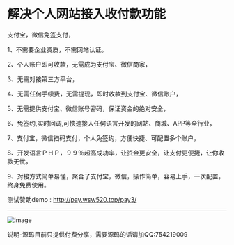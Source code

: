 # 解决个人网站接入收付款功能

支付宝，微信免签支付， 

1、不需要企业资质，不需网站认证。

2、个人账户即可收款，无需成为支付宝、微信商家，

3、无需对接第三方平台，

4、无需任何手续费，无需提现，即时收款到支付宝、微信账户，

5、无需提供支付宝、微信账号密码，保证资金的绝对安全，

6、免签约,实时回调,可快速接入任何语言开发的网站、商城、APP等全行业，

7、支付宝，微信扫码支付，个人免签约，方便快捷、可配置多个账户，

8、开发语言ＰＨＰ，９９％超高成功率，让资金更安全，让支付更便捷，让你收款无忧，

9、对接方式简单易懂，聚合了支付宝，微信，操作简单，容易上手，一次配置，终身免费使用。

测试赞助demo :  http://pay.wsw520.top/pay3/

<hr>

![image](https://github.com/apppay/pay/blob/master/pay1.png)




说明-源码目前只提供付费分享，需要源码的话请加QQ:754219009











